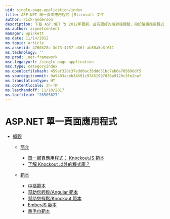 ```yaml
---
uid: single-page-application/index
title: ASP.NET 單一頁面應用程式 |Microsoft 文件
author: rick-anderson
description: 下載 ASP.NET 改 2012年更新，並有更好的端對端體驗，用於建置應用程式具有重要的用戶端互動使用 JavaScrip...
ms.author: aspnetcontent
manager: wpickett
ms.date: 11/14/2012
ms.topic: article
ms.assetid: 4760328c-3d73-4757-a36f-ab80a5b3f611
ms.technology: ''
ms.prod: .net-framework
msc.legacyurl: /single-page-application
msc.type: categoryindex
ms.openlocfilehash: 459af328c37edd0ac38ddd51bc7eb6e705690df5
ms.sourcegitcommit: 9a9483aceb34591c97451997036a9120c3fe2baf
ms.translationtype: HT
ms.contentlocale: zh-TW
ms.lasthandoff: 11/10/2017
ms.locfileid: "26505627"
---
```

<a name="aspnet-single-page-application"></a>ASP.NET 單一頁面應用程式
====================
- [概觀](overview/index.md)

    - [簡介](overview/introduction/index.md)

        - [單一網頁應用程式： KnockoutJS 範本](overview/introduction/knockoutjs-template.md)
        - [了解 Knockout 以外的程式庫？](overview/introduction/other-libraries.md)
    - [範本](overview/templates/index.md)

        - [中樞範本](overview/templates/backbonejs-template.md)
        - [幫助您輕鬆/Angular 範本](overview/templates/breezeangular-template.md)
        - [幫助您輕鬆/Knockout 範本](overview/templates/breezeknockout-template.md)
        - [EmberJS 範本](overview/templates/emberjs-template.md)
        - [熱毛巾範本](overview/templates/hottowel-template.md)
